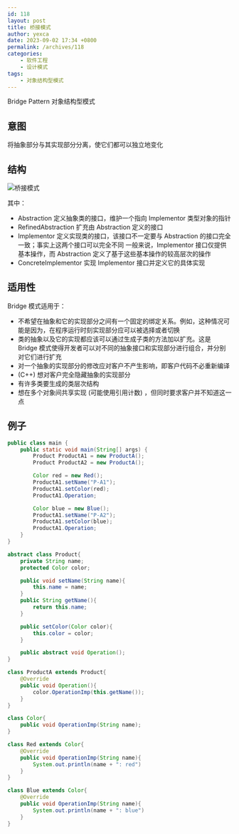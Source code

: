 ```yaml
---
id: 118
layout: post
title: 桥接模式
author: yexca
date: 2023-09-02 17:34 +0800
permalink: /archives/118
categories:
    - 软件工程
    - 设计模式
tags:
    - 对象结构型模式
---
```


Bridge Pattern 对象结构型模式

## 意图

将抽象部分与其实现部分分离，使它们都可以独立地变化

## 结构

![桥接模式](https://cdn.statically.io/gh/yexca/picx-images-hosting@master/2023/03-设计模式/桥接模式.63qf1btnav80.webp)

其中：

* Abstraction 定义抽象类的接口，维护一个指向 Implementor 类型对象的指针
* RefinedAbstraction 扩充由 Abstraction 定义的接口
* Implementor 定义实现类的接口，该接口不一定要与 Abstraction 的接口完全一致；事实上这两个接口可以完全不同
  一般来说，Implementor 接口仅提供基本操作，而 Abstraction 定义了基于这些基本操作的较高层次的操作
* ConcreteImplementor 实现 Implementor 接口并定义它的具体实现

## 适用性

Bridge 模式适用于：

* 不希望在抽象和它的实现部分之间有一个固定的绑定关系。例如，这种情况可能是因为，在程序运行时刻实现部分应可以被选择或者切换
* 类的抽象以及它的实现都应该可以通过生成子类的方法加以扩充。这是 Bridge 模式使得开发者可以对不同的抽象接口和实现部分进行组合，并分别对它们进行扩充
* 对一个抽象的实现部分的修改应对客户不产生影响，即客户代码不必重新编译
* (C++) 想对客户完全隐藏抽象的实现部分
* 有许多类要生成的类层次结构
* 想在多个对象间共享实现 (可能使用引用计数) ，但同时要求客户并不知道这一点

## 例子

```java
public class main {
    public static void main(String[] args) {
        Product ProductA1 = new ProductA();
        Product ProductA2 = new ProductA();

        Color red = new Red();
        ProductA1.setName("P-A1");
        ProductA1.setColor(red);
        ProductA1.Operation;

        Color blue = new Blue();
        ProductA1.setName("P-A2");
        ProductA1.setColor(blue);
        ProductA1.Operation;
    }
}

abstract class Product{
    private String name;
    protected Color color;

    public void setName(String name){
        this.name = name;
    }
    public String getName(){
        return this.name;
    }

    public setColor(Color color){
        this.color = color;
    }

    public abstract void Operation();
} 

class ProductA extends Product{
    @Override
    public void Operation(){
        color.OperationImp(this.getName());
    }
}

class Color{
    public void OperationImp(String name);
}

class Red extends Color{
    @Override
    public void OperationImp(String name){
        System.out.println(name + ": red")
    }
}

class Blue extends Color{
    @Override
    public void OperationImp(String name){
        System.out.println(name + ": blue")
    }
}
```

